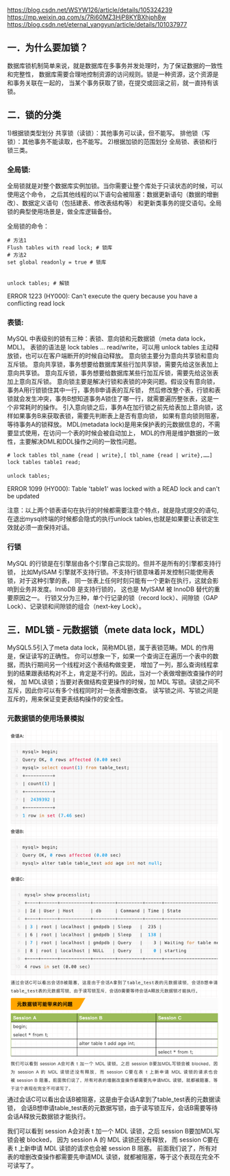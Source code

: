 https://blog.csdn.net/WSYW126/article/details/105324239
https://mp.weixin.qq.com/s/7Ri60MZ3HjP8KYBXhjph8w
https://blog.csdn.net/eternal_yangyun/article/details/101037977

## 一．为什么要加锁？
数据库锁机制简单来说，就是数据库在多事务并发处理时，为了保证数据的一致性和完整性，
数据库需要合理地控制资源的访问规则。锁是一种资源，这个资源是和事务关联在一起的，
当某个事务获取了锁，在提交或回滚之前，就一直持有该锁。

## 二．锁的分类
1)根据锁类型划分
共享锁（读锁）：其他事务可以读，但不能写。
排他锁（写锁）：其他事务不能读取，也不能写。
2)根据加锁的范围划分
全局锁、表锁和行锁三类。

### 全局锁:
全局锁就是对整个数据库实例加锁。当你需要让整个库处于只读状态的时候，可以使用这个命令，
之后其他线程的以下语句会被阻塞：数据更新语句（数据的增删改）、数据定义语句（包括建表、修改表结构等）
和更新类事务的提交语句。全局锁的典型使用场景是，做全库逻辑备份。

全局锁的命令：
```mysql
# 方法1
Flush tables with read lock; # 锁库
# 方法2
set global readonly = true # 锁库


unlock tables; # 解锁
```
ERROR 1223 (HY000): Can't execute the query because you have a conflicting read lock

### 表锁:
MySQL 中表级别的锁有三种：表锁、意向锁和元数据锁（meta data lock，MDL)。
表锁的语法是 lock tables … read/write，可以用 unlock tables 主动释放锁，也可以在客户端断开的时候自动释放。
意向锁主要分为意向共享锁和意向互斥锁。
意向共享锁，事务想要给数据库某些行加共享锁，需要先给这张表加上意向共享锁。
意向互斥锁，事务想要给数据库某些行加互斥锁，需要先给这张表加上意向互斥锁。
意向锁主要是解决行锁和表锁的冲突问题。假设没有意向锁，事务A用行锁锁住其中一行，事务B申请表的互斥锁，
然后修改整个表，行锁和表锁就会发生冲突，事务B想知道事务A锁住了哪一行，就需要遍历整张表，这是一个非常耗时的操作。
引入意向锁之后，事务A在加行锁之前先给表加上意向锁，这样如果事务B来获取表锁，需要先判断表上是否有意向锁，
如果有意向锁则阻塞，等待事务A的锁释放。
MDL(metadata lock)是用来保护表的元数据信息的，不需要显式使用，在访问一个表的时候会被自动加上，
MDL的作用是维护数据的一致性，主要解决DML和DDL操作之间的一致性问题。
```mysql
# lock tables tbl_name {read | write},[ tbl_name {read | write},……] 
lock tables table1 read;

unlock tables;
```
ERROR 1099 (HY000): Table 'table1' was locked with a READ lock and can't be updated


注意：以上两个锁表语句在执行的时候都需要注意个特点，就是隐式提交的语句,
在退出mysql终端的时候都会隐式的执行unlock tables,也就是如果要让表锁定生效就必须一直保持对话。

### 行锁
MySQL 的行锁是在引擎层由各个引擎自己实现的。但并不是所有的引擎都支持行锁，
比如MyISAM 引擎就不支持行锁。不支持行锁意味着并发控制只能使用表锁，对于这种引擎的表，
同一张表上任何时刻只能有一个更新在执行，这就会影响到业务并发度。InnoDB 是支持行锁的，
这也是 MyISAM 被 InnoDB 替代的重要原因之一。
行锁又分为三种，单个行记录的锁（record  lock）、间隙锁（GAP  Lock）、记录锁和间隙锁的组合（next-key  Lock）。

## 三．MDL锁 - 元数据锁（mete data lock，MDL）
MySQL5.5引入了meta data lock，简称MDL锁，属于表锁范畴。MDL 的作用是，保证读写的正确性。
你可以想象一下，如果一个查询正在遍历一个表中的数据，而执行期间另一个线程对这个表结构做变更，
增加了一列，那么查询线程拿到的结果跟表结构对不上，肯定是不行的。因此，当对一个表做增删改查操作的时候，
加 MDL读锁；当要对表做结构变更操作的时候，加 MDL 写锁。读锁之间不互斥，因此你可以有多个线程同时对一张表增删改查。
读写锁之间、写锁之间是互斥的，用来保证变更表结构操作的安全性。

### 元数据锁的使用场景模拟
![](.锁_images/1c0a06d7.png)
通过会话C可以看出会话B被阻塞，这是由于会话A拿到了table_test表的元数据读锁，
会话B想申请table_test表的元数据写锁，由于读写锁互斥，会话B需要等待会话A释放元数据锁才能执行。

我们可以看到 session A会对表 t 加一个 MDL 读锁，之后 session B要加MDL写锁会被 blocked，
因为 session A 的 MDL 读锁还没有释放，
而 session C要在表 t 上新申请 MDL 读锁的请求也会被 session B 阻塞。
前面我们说了，所有对表的增删改查操作都需要先申请MDL 读锁，就都被阻塞，等于这个表现在完全不可读写了。

